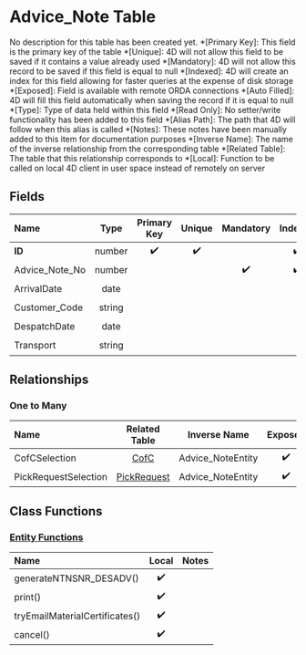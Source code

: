 ﻿# Advice_Note Table
No description for this table has been created yet.
*[Primary Key]: This field is the primary key of the table
*[Unique]: 4D will not allow this field to be saved if it contains a value already used
*[Mandatory]: 4D will not allow this record to be saved if this field is equal to null
*[Indexed]: 4D will create an index for this field allowing for faster queries at the expense of disk storage
*[Exposed]: Field is available with remote ORDA connections
*[Auto Filled]: 4D will fill this field automatically when saving the record if it is equal to null
*[Type]: Type of data held within this field
*[Read Only]: No setter/write functionality has been added to this field
*[Alias Path]: The path that 4D will follow when this alias is called
*[Notes]: These notes have been manually added to this item for documentation purposes
*[Inverse Name]: The name of the inverse relationship from the corresponding table
*[Related Table]: The table that this relationship corresponds to
*[Local]: Function to be called on local 4D client in user space instead of remotely on server
## Fields

|Name|Type|Primary Key|Unique|Mandatory|Indexed|Exposed|Auto Filled|Notes|
|:---|:---:|:---:|:---:|:---:|:---:|:---:|:---:|:---:|
|**ID**|number|✔️|✔️||✔️|✔️|✔️||
|Advice_Note_No|number|||✔️|✔️|✔️|✔️||
|ArrivalDate|date|||||✔️|||
|Customer_Code|string|||||✔️|||
|DespatchDate|date|||||✔️|||
|Transport|string|||||✔️|||
## Relationships
### One to Many

|Name|Related Table|Inverse Name|Exposed|Notes|
|:---|:---:|:---:|:---:|:---:|
|CofCSelection|[CofC](CofC.md)|Advice_NoteEntity|✔️||
|PickRequestSelection|[PickRequest](PickRequest.md)|Advice_NoteEntity|✔️||
## Class Functions
### [Entity Functions](https://github.com/synthotec/SynthoTec-4D/blob/main/Project/Sources/Classes/Advice_NoteEntity.4dm)

|Name|Local|Notes|
|:---|:---:|:---:|
|generateNTNSNR_DESADV()|✔️||
|print()|✔️||
|tryEmailMaterialCertificates()|✔️||
|cancel()|✔️||